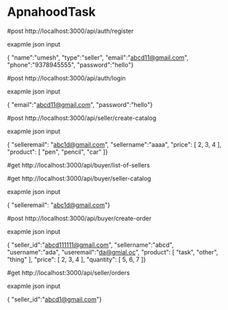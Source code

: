 # ApnahoodTask

#post
http://localhost:3000/api/auth/register  

exapmle json input

{    "name":"umesh",
    "type":"seller",
    "email":"abcd11@gmail.com",
    "phone":"9378945555",
    "password":"hello"}


#post
http://localhost:3000/api/auth/login  

exapmle json input

{    "email":"abcd11@gmail.com", 
    "password":"hello"}


#post
http://localhost:3000/api/seller/create-catalog  

exapmle json input

{ "selleremail": "abc1d@gmail.com",
"sellername":"aaaa",
     "price": [
        2,
        3,
        4
    ],
     "product": [
        "pen",
        "pencil",
        "car"
    ]}


#get
http://localhost:3000/api/buyer/list-of-sellers 


#get
http://localhost:3000/api/buyer/seller-catalog  

exapmle json input

{    "selleremail": "abc1d@gmail.com"}


#post
http://localhost:3000/api/buyer/create-order

exapmle json input


{    "seller_id":"abcd111111@gmail.com",
    "sellername":"abcd",
    "username":"ada",
    "useremail":"da@gmial.oc",
    "product": [
        "task",
        "other",
        "thing"
    ],
     "price": [
        2,
        3,
        4
    ],
     "quantity": [
        5,
        6,
        7
    ]}


#get
http://localhost:3000/api/seller/orders 

exapmle json input

{  "seller_id":"abcd1@gmail.com"}








